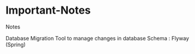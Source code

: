 # Important-Notes
Notes


Database Migration Tool to manage changes in database Schema : Flyway (Spring)

